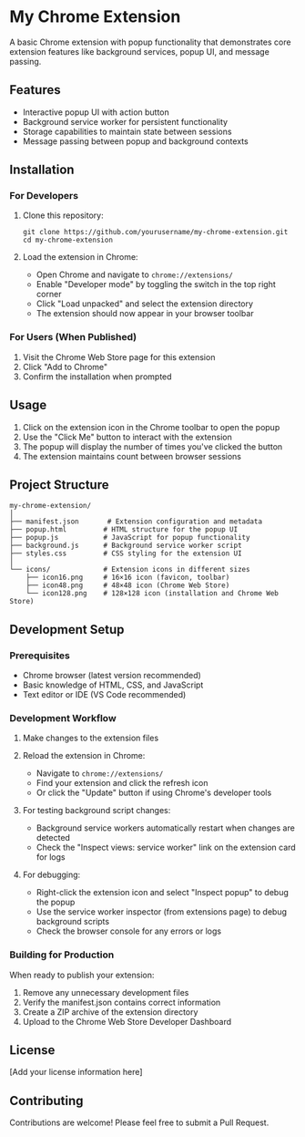 # My Chrome Extension

A basic Chrome extension with popup functionality that demonstrates core extension features like background services, popup UI, and message passing.

## Features

- Interactive popup UI with action button
- Background service worker for persistent functionality
- Storage capabilities to maintain state between sessions
- Message passing between popup and background contexts

## Installation

### For Developers

1. Clone this repository:
   ```
   git clone https://github.com/yourusername/my-chrome-extension.git
   cd my-chrome-extension
   ```

2. Load the extension in Chrome:
   - Open Chrome and navigate to `chrome://extensions/`
   - Enable "Developer mode" by toggling the switch in the top right corner
   - Click "Load unpacked" and select the extension directory
   - The extension should now appear in your browser toolbar

### For Users (When Published)

1. Visit the Chrome Web Store page for this extension
2. Click "Add to Chrome"
3. Confirm the installation when prompted

## Usage

1. Click on the extension icon in the Chrome toolbar to open the popup
2. Use the "Click Me" button to interact with the extension
3. The popup will display the number of times you've clicked the button
4. The extension maintains count between browser sessions

## Project Structure

```
my-chrome-extension/
│
├── manifest.json       # Extension configuration and metadata
├── popup.html         # HTML structure for the popup UI
├── popup.js           # JavaScript for popup functionality
├── background.js      # Background service worker script
├── styles.css         # CSS styling for the extension UI
│
└── icons/             # Extension icons in different sizes
    ├── icon16.png     # 16×16 icon (favicon, toolbar)
    ├── icon48.png     # 48×48 icon (Chrome Web Store)
    └── icon128.png    # 128×128 icon (installation and Chrome Web Store)
```

## Development Setup

### Prerequisites

- Chrome browser (latest version recommended)
- Basic knowledge of HTML, CSS, and JavaScript
- Text editor or IDE (VS Code recommended)

### Development Workflow

1. Make changes to the extension files
2. Reload the extension in Chrome:
   - Navigate to `chrome://extensions/`
   - Find your extension and click the refresh icon
   - Or click the "Update" button if using Chrome's developer tools

3. For testing background script changes:
   - Background service workers automatically restart when changes are detected
   - Check the "Inspect views: service worker" link on the extension card for logs

4. For debugging:
   - Right-click the extension icon and select "Inspect popup" to debug the popup
   - Use the service worker inspector (from extensions page) to debug background scripts
   - Check the browser console for any errors or logs

### Building for Production

When ready to publish your extension:

1. Remove any unnecessary development files
2. Verify the manifest.json contains correct information
3. Create a ZIP archive of the extension directory
4. Upload to the Chrome Web Store Developer Dashboard

## License

[Add your license information here]

## Contributing

Contributions are welcome! Please feel free to submit a Pull Request.